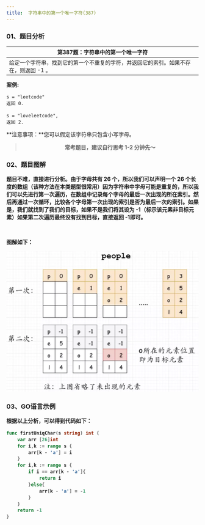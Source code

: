 ```yaml
---
title:  字符串中的第一个唯一字符(387)
---
```


### 01、题目分析

| 第387题：字符串中的第一个唯一字符                            |
| ------------------------------------------------------------ |
| 给定一个字符串，找到它的第一个不重复的字符，并返回它的索引。如果不存在，则返回  -1 。 |

**案例:**

```
s = "leetcode"
返回 0.

s = "loveleetcode",
返回 2.  
```

 **注意事项：**您可以假定该字符串只包含小写字母。

> <center><b>常考题目，建议自行思考 1-2 分钟先～<b></center>

### 02、题目图解

题目不难，直接进行分析。由于字母共有 26 个，所以我们可以声明一个 26 个长度的数组（该种方法在本类题型很常用）因为字符串中字母可能是重复的，所以我们可以先进行第一次遍历，在数组中记录**每个字母的最后一次出现的所在索引**。然后再通过一次循环，**比较各个字母第一次出现的索引是否为最后一次的索引**。如果是，我们就找到了我们的目标，如果不是我们将其设为 -1（**标示该元素非目标元素**）如果第二次遍历最终没有找到目标，直接返回 -1即可。

<br/>

图解如下：

<img src="./302/1.jpg" alt="PNG" style="zoom: 50%;" />

### 03、GO语言示例

 根据以上分析，可以得到代码如下：

```go
func firstUniqChar(s string) int {
    var arr [26]int
    for i,k := range s {
        arr[k - 'a'] = i
    }
    for i,k := range s {
        if i == arr[k - 'a']{
            return i
        }else{
            arr[k - 'a'] = -1
        }
    }
    return -1
}
```

